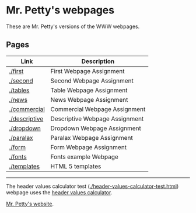 # Mr. Petty's webpages

These are Mr. Petty's versions of the WWW webpages.

## Pages

| Link | Description |
| -- | -- |
| [./first](./first/) | First Webpage Assignment |
| [./second](./second/) | Second Webpage Assignment |
| [./tables](./tables/) | Table Webpage Assignment |
| [./news](./news/) | News Webpage Assignment |
| [./commercial](./commercial/) | Commercial Webpage Assignment |
| [./descriptive](./descriptive/xr.html) | Descriptive Webpage Assignment |
| [./dropdown](./dropdown/) | Dropdown Webpage Assignment |
| [./paralax](./paralax) | Paralax Webpage Assignment |
| [./form](./form/) | Form Webpage Assignment |
| [./fonts](./fonts) | Fonts example Webpage |
| [./templates](./templates/) | HTML 5 templates |

<hr>

The header values calculator test ([./header-values-calculator-test.html](./header-values-calculator-test.html)) webpage uses the [header values calculator](https://drive.google.com/open?id=1YfmRxpjsvjqxqXFmH0yInBZWveFepM4WtMHBCcvRgjk).

[Mr. Petty's website](http://j.mp/psb_david_petty).
